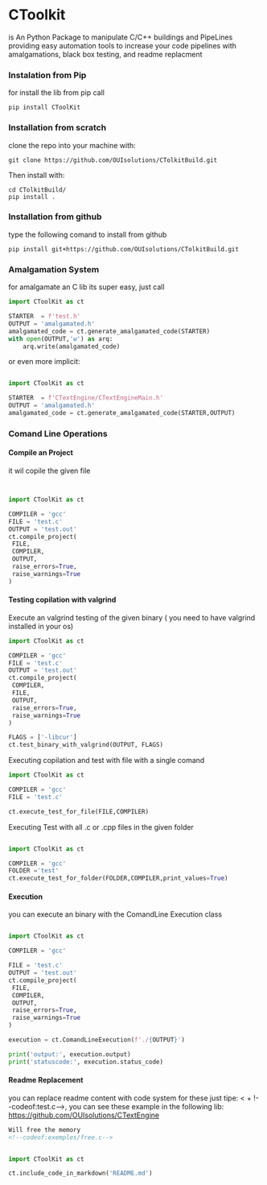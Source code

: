 # CToolkit
 is An Python Package to manipulate C/C++ buildings and  PipeLines
 providing easy automation tools to increase your code pipelines 
 with amalgamations, black box testing, and readme replacment

### Instalation from Pip
for install the lib from pip call 

~~~shell
pip install CToolKit
~~~
### Installation from scratch

clone the repo into your machine with:

~~~shell
git clone https://github.com/OUIsolutions/CTolkitBuild.git
~~~
Then install with:
~~~shell
cd CTolkitBuild/
pip install .
~~~

### Installation from github
type the following comand to install from github
~~~shell
pip install git+https://github.com/OUIsolutions/CTolkitBuild.git
~~~

### Amalgamation System

for amalgamate an C lib its super easy, just call 
~~~python
import CToolKit as ct

STARTER  = f'test.h'
OUTPUT = 'amalgamated.h'
amalgamated_code = ct.generate_amalgamated_code(STARTER)
with open(OUTPUT,'w') as arq:
    arq.write(amalgamated_code)
~~~
or even more implicit:
~~~python

import CToolKit as ct

STARTER  = f'CTextEngine/CTextEngineMain.h'
OUTPUT = 'amalgamated.h'
amalgamated_code = ct.generate_amalgamated_code(STARTER,OUTPUT)

~~~

### Comand Line Operations

#### Compile an Project 
it wil copile the given file

~~~python


import CToolKit as ct

COMPILER = 'gcc'
FILE = 'test.c'
OUTPUT = 'test.out'
ct.compile_project(
 FILE,
 COMPILER,
 OUTPUT,
 raise_errors=True,
 raise_warnings=True
)
~~~

#### Testing copilation with valgrind 

Execute an valgrind testing of the given binary ( you need to have valgrind installed in your os)

~~~python
import CToolKit as ct

COMPILER = 'gcc'
FILE = 'test.c'
OUTPUT = 'test.out'
ct.compile_project(
 COMPILER,
 FILE,
 OUTPUT,
 raise_errors=True,
 raise_warnings=True
)

FLAGS = ['-libcur']
ct.test_binary_with_valgrind(OUTPUT, FLAGS)
~~~
Executing copilation and test with file with a single comand 
~~~python
import CToolKit as ct

COMPILER = 'gcc'
FILE = 'test.c'

ct.execute_test_for_file(FILE,COMPILER)

~~~

Executing Test with all .c or .cpp files in the given folder 

~~~python 

import CToolKit as ct

COMPILER = 'gcc'
FOLDER ='test'
ct.execute_test_for_folder(FOLDER,COMPILER,print_values=True)

~~~

#### Execution 
you can execute an binary with the ComandLine Execution class

~~~python

import CToolKit as ct

COMPILER = 'gcc'

FILE = 'test.c'
OUTPUT = 'test.out'
ct.compile_project(
 FILE,
 COMPILER,
 OUTPUT,
 raise_errors=True,
 raise_warnings=True
)

execution = ct.ComandLineExecution(f'./{OUTPUT}')

print('output:', execution.output)
print('statuscode:', execution.status_code)
~~~
#### Readme Replacement 
you can replace readme content with code system 
for these just tipe: < + !--codeof:test.c-->, you can see 
these example in the following lib:
https://github.com/OUIsolutions/CTextEngine

~~~Markdown
Will free the memory
<!--codeof:exemples/free.c-->
~~~
~~~python

import CToolKit as ct

ct.include_code_in_markdown('README.md')
~~~






